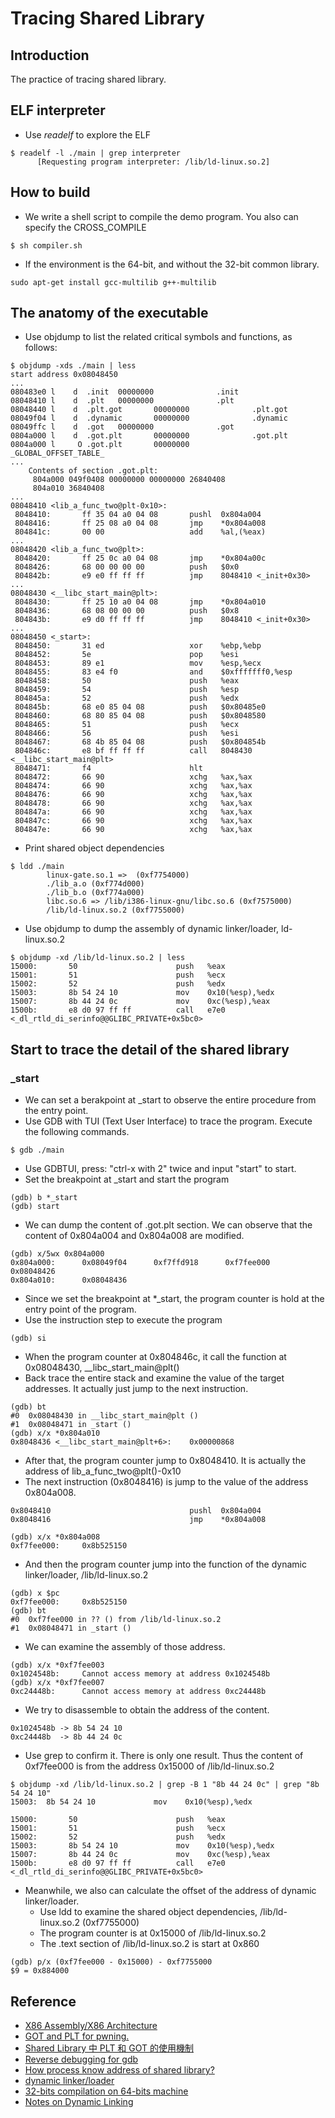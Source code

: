 # Tracing Shared Library

## Introduction
The practice of tracing shared library.

## ELF interpreter
  * Use *readelf* to explore the ELF
```shell=
$ readelf -l ./main | grep interpreter
      [Requesting program interpreter: /lib/ld-linux.so.2]
```

## How to build
  * We write a shell script to compile the demo program. You also can specify the CROSS_COMPILE
```shell=
$ sh compiler.sh
```
  * If the environment is the 64-bit, and without the 32-bit common library.
```shell=
sudo apt-get install gcc-multilib g++-multilib
```

## The anatomy of the executable
  * Use objdump to list the related critical symbols and functions, as follows:
```shell=
$ objdump -xds ./main | less
start address 0x08048450
...
080483e0 l    d  .init  00000000              .init
08048410 l    d  .plt   00000000              .plt
08048440 l    d  .plt.got       00000000              .plt.got
08049f04 l    d  .dynamic       00000000              .dynamic
08049ffc l    d  .got   00000000              .got
0804a000 l    d  .got.plt       00000000              .got.plt
0804a000 l     O .got.plt       00000000              _GLOBAL_OFFSET_TABLE_
...
    Contents of section .got.plt:
     804a000 049f0408 00000000 00000000 26840408
     804a010 36840408                           
...
08048410 <lib_a_func_two@plt-0x10>:
 8048410:       ff 35 04 a0 04 08       pushl  0x804a004
 8048416:       ff 25 08 a0 04 08       jmp    *0x804a008
 804841c:       00 00                   add    %al,(%eax)
...
08048420 <lib_a_func_two@plt>:
 8048420:       ff 25 0c a0 04 08       jmp    *0x804a00c
 8048426:       68 00 00 00 00          push   $0x0
 804842b:       e9 e0 ff ff ff          jmp    8048410 <_init+0x30>
...
08048430 <__libc_start_main@plt>:
 8048430:       ff 25 10 a0 04 08       jmp    *0x804a010
 8048436:       68 08 00 00 00          push   $0x8
 804843b:       e9 d0 ff ff ff          jmp    8048410 <_init+0x30>
...
08048450 <_start>:
 8048450:       31 ed                   xor    %ebp,%ebp
 8048452:       5e                      pop    %esi
 8048453:       89 e1                   mov    %esp,%ecx
 8048455:       83 e4 f0                and    $0xfffffff0,%esp
 8048458:       50                      push   %eax
 8048459:       54                      push   %esp
 804845a:       52                      push   %edx
 804845b:       68 e0 85 04 08          push   $0x80485e0
 8048460:       68 80 85 04 08          push   $0x8048580
 8048465:       51                      push   %ecx
 8048466:       56                      push   %esi
 8048467:       68 4b 85 04 08          push   $0x804854b
 804846c:       e8 bf ff ff ff          call   8048430 <__libc_start_main@plt>
 8048471:       f4                      hlt    
 8048472:       66 90                   xchg   %ax,%ax
 8048474:       66 90                   xchg   %ax,%ax
 8048476:       66 90                   xchg   %ax,%ax
 8048478:       66 90                   xchg   %ax,%ax
 804847a:       66 90                   xchg   %ax,%ax
 804847c:       66 90                   xchg   %ax,%ax
 804847e:       66 90                   xchg   %ax,%ax
```
  * Print shared object dependencies
```shell=
$ ldd ./main
        linux-gate.so.1 =>  (0xf7754000)
        ./lib_a.o (0xf774d000)
        ./lib_b.o (0xf774a000)
        libc.so.6 => /lib/i386-linux-gnu/libc.so.6 (0xf7575000)
        /lib/ld-linux.so.2 (0xf7755000)
```
  * Use objdump to dump the assembly of dynamic linker/loader, ld-linux.so.2
```shell=
$ objdump -xd /lib/ld-linux.so.2 | less
15000:       50                      push   %eax
15001:       51                      push   %ecx
15002:       52                      push   %edx
15003:       8b 54 24 10             mov    0x10(%esp),%edx
15007:       8b 44 24 0c             mov    0xc(%esp),%eax
1500b:       e8 d0 97 ff ff          call   e7e0 <_dl_rtld_di_serinfo@@GLIBC_PRIVATE+0x5bc0>
```

## Start to trace the detail of the shared library

### _start
  * We can set a berakpoint at _start to observe the entire procedure from the entry point.
  * Use GDB with TUI (Text User Interface) to trace the program. Execute the following commands.
```shell=
$ gdb ./main
```
  * Use GDBTUI, press: "ctrl-x with 2" twice and input "start" to start.
  * Set the breakpoint at _start and start the program
```shell=
(gdb) b *_start
(gdb) start
```
  * We can dump the content of .got.plt section. We can observe that the content of 0x804a004 and 0x804a008 are modified.
```
(gdb) x/5wx 0x804a000
0x804a000:      0x08049f04      0xf7ffd918      0xf7fee000      0x08048426
0x804a010:      0x08048436
```
  * Since we set the breakpoint at *_start, the program counter is hold at the entry point of the program.
  * Use the instruction step to execute the program
```
(gdb) si
```
  * When the program counter at 0x804846c, it call the function at 0x08048430, __libc_start_main@plt()
  * Back trace the entire stack and examine the value of the target addresses. It actually just jump to the next instruction.
```
(gdb) bt
#0  0x08048430 in __libc_start_main@plt ()
#1  0x08048471 in _start ()
(gdb) x/x *0x804a010
0x8048436 <__libc_start_main@plt+6>:    0x00000868
```
  * After that, the program counter jump to 0x8048410. It is actually the address of lib_a_func_two@plt()-0x10
  * The next instruction (0x8048416) is jump to the value of the address 0x804a008.
```
0x8048410                               pushl  0x804a004
0x8048416                               jmp    *0x804a008
```
```
(gdb) x/x *0x804a008
0xf7fee000:     0x8b525150
```
  * And then the program counter jump into the function of the dynamic linker/loader, /lib/ld-linux.so.2
```
(gdb) x $pc
0xf7fee000:     0x8b525150
(gdb) bt
#0  0xf7fee000 in ?? () from /lib/ld-linux.so.2
#1  0x08048471 in _start ()
```
  * We can examine the assembly of those address.
```
(gdb) x/x *0xf7fee003
0x1024548b:     Cannot access memory at address 0x1024548b
(gdb) x/x *0xf7fee007
0xc24448b:      Cannot access memory at address 0xc24448b
```
  *  We try to disassemble to obtain the address of the content.
```
0x1024548b -> 8b 54 24 10
0xc24448b  -> 8b 44 24 0c
```
  * Use grep to confirm it. There is only one result. Thus the content of 0xf7fee000 is from the address 0x15000 of /lib/ld-linux.so.2
```
$ objdump -xd /lib/ld-linux.so.2 | grep -B 1 "8b 44 24 0c" | grep "8b 54 24 10"
15003:	8b 54 24 10          	mov    0x10(%esp),%edx
```
```
15000:       50                      push   %eax
15001:       51                      push   %ecx
15002:       52                      push   %edx
15003:       8b 54 24 10             mov    0x10(%esp),%edx
15007:       8b 44 24 0c             mov    0xc(%esp),%eax
1500b:       e8 d0 97 ff ff          call   e7e0 <_dl_rtld_di_serinfo@@GLIBC_PRIVATE+0x5bc0>
```
  * Meanwhile, we also can calculate the offset of the address of dynamic linker/loader.
    * Use ldd to examine the shared object dependencies, /lib/ld-linux.so.2 (0xf7755000)
    * The program counter is at 0x15000 of /lib/ld-linux.so.2
    * The .text section of /lib/ld-linux.so.2 is start at 0x860
```
(gdb) p/x (0xf7fee000 - 0x15000) - 0xf7755000
$9 = 0x884000
```


## Reference
 - [X86 Assembly/X86 Architecture](https://en.wikibooks.org/wiki/X86_Assembly/X86_Architecture)
 - [GOT and PLT for pwning.](https://systemoverlord.com/2017/03/19/got-and-plt-for-pwning.html)
 - [Shared Library 中 PLT 和 GOT 的使用機制](http://brandon-hy-lin.blogspot.tw/2015/12/shared-library-plt-got.html)
 - [Reverse debugging for gdb](http://hungmingwu-blog.logdown.com/posts/160187-reverse-debugging-for-gdb)
 - [How process know address of shared library?](https://unix.stackexchange.com/questions/238930/how-process-know-address-of-shared-library)
 - [dynamic linker/loader](http://man7.org/linux/man-pages/man8/ld.so.8.html)
 - [32-bits compilation on 64-bits machine](http://basic-converter.proboards.com/thread/908/32-bits-compilation-on-machine)
 - [Notes on Dynamic Linking](https://zhongshugu.wordpress.com/2014/02/27/notes-on-dynamic-linking/)
